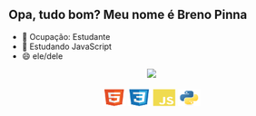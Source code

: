 ## Opa, tudo bom? Meu nome é Breno Pinna

- 🔭 Ocupação: Estudante
- 🌱 Estudando JavaScript
- 😄 ele/dele

<div align="center">
    <img height="180em" src="https://github-readme-stats.vercel.app/api/top-langs/?username=brenopinna&layout=compact&langs_count=7&theme=algolia"/>
</div>
  
<div style="display: inline_block" align="center"><br>
    <img align="center" alt="HTML" height="30" width="40" src="https://raw.githubusercontent.com/devicons/devicon/master/icons/html5/html5-original.svg">
    <img align="center" alt="CSS" height="30" width="40" src="https://raw.githubusercontent.com/devicons/devicon/master/icons/css3/css3-original.svg">
    <img align="center" alt="Js" height="30" width="40" src="https://raw.githubusercontent.com/devicons/devicon/master/icons/javascript/javascript-plain.svg">
    <img align="center" alt="Python" height="30" width="40" src="https://raw.githubusercontent.com/devicons/devicon/master/icons/python/python-original.svg">
</div>
